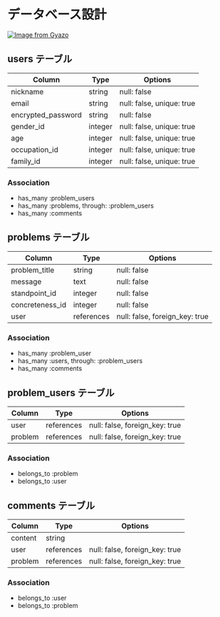 

# データベース設計
[![Image from Gyazo](https://i.gyazo.com/8cc9a52f3f6ccd9d4ab4c6c181e3b781.png)](https://gyazo.com/8cc9a52f3f6ccd9d4ab4c6c181e3b781)
## users テーブル
| Column                 | Type     | Options                   |
| -----------------------| -------- | ------------------------- |
| nickname               | string   | null: false               |
| email                  | string   | null: false, unique: true |
| encrypted_password     | string   | null: false               |
| gender_id              | integer  | null: false, unique: true |
| age                    | integer  | null: false, unique: true |
| occupation_id          | integer  | null: false, unique: true |
| family_id              | integer  | null: false, unique: true |

### Association

- has_many :problem_users
- has_many :problems, through: :problem_users
- has_many :comments

## problems テーブル

| Column                 | Type       | Options                        |
| ---------------------- | ---------- | ------------------------------ |
| problem_title          | string     | null: false                    |
| message                | text       | null: false                    |
| standpoint_id          | integer    | null: false                    |
| concreteness_id        | integer    | null: false                    |
| user                   | references | null: false, foreign_key: true |


### Association

- has_many :problem_user
- has_many :users, through: :problem_users
- has_many :comments


## problem_users テーブル

| Column  | Type       | Options                        |
| ------- | ---------- | ------------------------------ |
| user    | references | null: false, foreign_key: true |
| problem | references | null: false, foreign_key: true |

### Association

- belongs_to :problem
- belongs_to :user


## comments テーブル

| Column        | Type       | Options                        |
| ------------- | ---------- | ------------------------------ |
| content       | string     |                                |
| user          | references | null: false, foreign_key: true |
| problem       | references | null: false, foreign_key: true |

### Association

- belongs_to :user
- belongs_to :problem